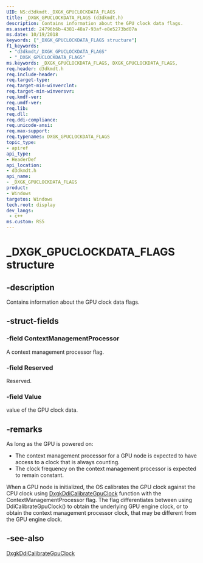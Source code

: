 ```yaml
---
UID: NS:d3dkmdt._DXGK_GPUCLOCKDATA_FLAGS
title: _DXGK_GPUCLOCKDATA_FLAGS (d3dkmdt.h)
description: Contains information about the GPU clock data flags.
ms.assetid: 24796b6b-4381-48a7-93af-e8e5273bd07a
ms.date: 10/19/2018
keywords: ["_DXGK_GPUCLOCKDATA_FLAGS structure"]
f1_keywords:
 - "d3dkmdt/_DXGK_GPUCLOCKDATA_FLAGS"
 - "_DXGK_GPUCLOCKDATA_FLAGS"
ms.keywords: _DXGK_GPUCLOCKDATA_FLAGS, DXGK_GPUCLOCKDATA_FLAGS,
req.header: d3dkmdt.h
req.include-header:
req.target-type:
req.target-min-winverclnt:
req.target-min-winversvr:
req.kmdf-ver:
req.umdf-ver:
req.lib:
req.dll:
req.ddi-compliance:
req.unicode-ansi:
req.max-support:
req.typenames: DXGK_GPUCLOCKDATA_FLAGS
topic_type:
- apiref
api_type:
- HeaderDef
api_location:
- d3dkmdt.h
api_name:
- _DXGK_GPUCLOCKDATA_FLAGS
product:
- Windows
targetos: Windows
tech.root: display
dev_langs:
 - c++
ms.custom: RS5
---
```


# _DXGK_GPUCLOCKDATA_FLAGS structure

## -description

Contains information about the GPU clock data flags.

## -struct-fields

### -field ContextManagementProcessor

A context management processor flag.

### -field Reserved

Reserved.

### -field Value

value of the GPU clock data.

## -remarks

As long as the GPU is powered on:

* The context management processor for a GPU node is expected to have access to a clock that is always counting.
* The clock frequency on the context management processor is expected to remain constant.

When a GPU node is initialized, the OS calibrates the GPU clock against the CPU clock using [DxgkDdiCalibrateGpuClock](../d3dkmddi/nc-d3dkmddi-dxgkddi_calibrategpuclock.md) function with the ContextManagementProcessor flag. The flag differentiates between using DdiCalibrateGpuClock() to obtain the underlying GPU engine clock, or to obtain the context management processor clock, that may be different from the GPU engine clock.

## -see-also

[DxgkDdiCalibrateGpuClock](../d3dkmddi/nc-d3dkmddi-dxgkddi_calibrategpuclock.md)
